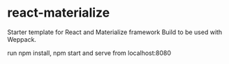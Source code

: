 # react-materialize
Starter template for React and Materialize framework
Build to be used with Weppack.

run npm install, npm start and serve from localhost:8080 
